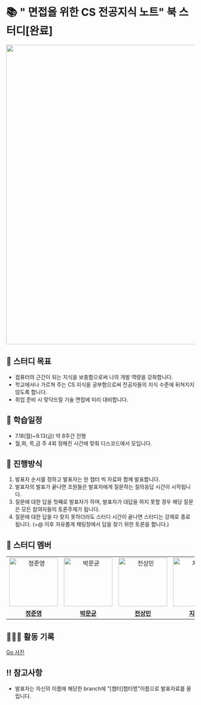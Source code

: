 # 📚 " 면접을 위한 CS 전공지식 노트" 북 스터디[완료]
<image src="https://books.google.co.kr/books/publisher/content?id=x6puEAAAQBAJ&hl=ko&pg=PA1&img=1&zoom=3&bul=1&sig=ACfU3U1X1X3-LZ7VmiAPVI3PIy4hdF8SqA&w=1280" width="800px" height="800px">

## 📌 스터디 목표
- 컴퓨터의 근간이 되는 지식을 보충함으로써 나의 개발 역량을 강화합니다.
- 학교에서나 가르쳐 주는 CS 지식을 공부함으로써 전공자들의 지식 수준에 뒤쳐지지 않도록 합니다.
- 취업 준비 시 맞닥뜨릴 기술 면접에 미리 대비합니다.

## 📅 학습일정
- 7.18(월)~9.13(금) 약 8주간 진행
- 월,화, 목,금 주 4회 정해진 시간에 맞춰 디스코드에서 모입니다.

## 💫 진행방식
1. 발표자 순서를 정하고 발표자는 한 챕터 씩 자료와 함께 발표합니다.
2. 발표자의 발표가 끝나면 조원들은 발표자에게 질문하는 질의응답 시간이 시작됩니다.
3. 질문에 대한 답을 첫째로 발표자가 하며, 발표자가 대답을 하지 못할 경우 해당 질문은 모든 참여자들의 토론주제가 됩니다.
4. 질문에 대한 답을 다 찾지 못하더라도 스터디 시간이 끝나면 스터디는 강제로 종료됩니다.
  (+@ 이후 자유롭게 채팅창에서 답을 찾기 위한 토론을 합니다.)

## 🐻 스터디 멤버

<table>
 <tr>
    <td align="center"><a href="https://github.com/junjeeong" target="_blank"><img src="https://avatars.githubusercontent.com/u/81373171?v=4" width="130px;" alt="정준영"></a></td>
    <td align="center"><a href="https://github.com/mungyun" target="_blank"> <img src="https://avatars.githubusercontent.com/u/126762196?v=4" width="130px"alt="박문균"></a></td>
    <td align="center"><a href="https://github.com/venise5224" target="_blank"><img src="https://avatars.githubusercontent.com/u/174448906?v=4" width="130px;" alt="전상민"></a></td>
   <td align="center"><a href="https://github.com/hyemeeny" target="_blank"> <img src="https://avatars.githubusercontent.com/u/144791802?v=4" width="130px;" alt="지혜민"></a></td>
    <td align="center"><a href="https://github.com/hongggyelim" target="_blank"> <img src="https://avatars.githubusercontent.com/u/167871589?v=4" width="130px;" alt="홍예림"></a></td>
  </tr>
  <tr>
    <td align="center"><a href="https://github.com/junjeeong"><b>정준영</b></a></td>
    <td align="center"><a href="https://github.com/mungyun"><b>박문균</b></a></td>
    <td align="center"><a href="https://github.com/venise5224"><b>전상민</b></a></td>
    <td align="center"><a href="https://github.com/hyemeeny"><b>지혜민</b></a></td>
    <td align="center"><a href="https://github.com/hongggyelim"><b>홍예림</b></a></td>
  </tr>
</table>

## 🏃🏻‍♂️ 활동 기록
<a href="https://github.com/junjeeong/CS_book_study/wiki">Go 사진</a></br>

## ‼️ 참고사항

- 발표자는 자신의 이름에 해당한 branch에 "[챕터]챕터명"이름으로 발표자료를 올립니다.
